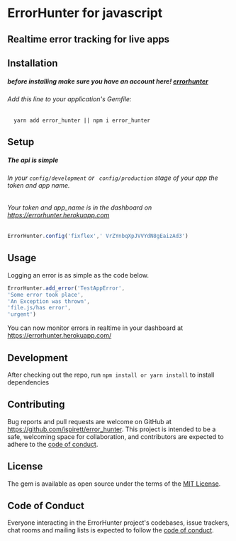 # ErrorHunter for javascript

## Realtime error tracking for live apps

## Installation
##### before installing make sure you have an account here! [errorhunter](https://errorhunter.herokuapp.com)
###### Add this line to your application's Gemfile:

```
  yarn add error_hunter || npm i error_hunter
```

## Setup

##### The api is simple

###### In your ```config/development``` or ``` config/production``` stage of your app the token and app name.
###### Your token and app_name is in the dashboard on https://errorhunter.herokuapp.com

```javascript 1.8
ErrorHunter.config('fixflex',' VrZYnbqXpJVVYdN8gEaizAd3')
```
## Usage
Logging an error is as simple as the code below.

 ```javascript 1.8
ErrorHunter.add_error('TestAppError', 
'Some error took place', 
'An Exception was thrown',
'file.js/has error',
 'urgent')
```
You can now monitor errors in realtime in your dashboard at https://errorhunter.herokuapp.com/

## Development

After checking out the repo, run `npm install or yarn install` to install dependencies


## Contributing

Bug reports and pull requests are welcome on GitHub at https://github.com/ispirett/error_hunter. This project is intended to be a safe, welcoming space for collaboration, and contributors are expected to adhere to the [code of conduct](https://github.com/[USERNAME]/error_hunter/blob/master/CODE_OF_CONDUCT.md).


## License

The gem is available as open source under the terms of the [MIT License](https://opensource.org/licenses/MIT).

## Code of Conduct

Everyone interacting in the ErrorHunter project's codebases, issue trackers, chat rooms and mailing lists is expected to follow the [code of conduct](https://github.com/ispirett/error_hunter_npm/blob/master/CODE_OF_CONDUCT.md).
